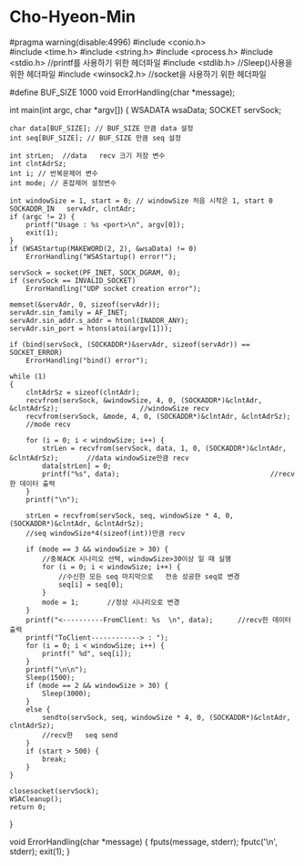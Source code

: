 # Cho-Hyeon-Min

#pragma warning(disable:4996)
#include <conio.h>             
#include <time.h>
#include <string.h>
#include <process.h>
#include <stdio.h> //printf를 사용하기 위한 헤더파일
#include <stdlib.h> //Sleep()사용을 위한 헤더파일
#include <winsock2.h> //socket을 사용하기 위한 헤더파일

#define BUF_SIZE 1000
void ErrorHandling(char *message);

int main(int argc, char *argv[])
{
	WSADATA wsaData;
	SOCKET servSock;

	char data[BUF_SIZE]; // BUF_SIZE 만큼 data 설정
	int seq[BUF_SIZE]; // BUF_SIZE 만큼 seq 설정

	int strLen;  //data   recv 크기 저장 변수
	int clntAdrSz;
	int i; // 반복문제어 변수
	int mode; // 혼잡제어 설정변수 

	int windowSize = 1, start = 0; // windowSize 처음 시작은 1, start 0
	SOCKADDR_IN   servAdr, clntAdr;
	if (argc != 2) {
		printf("Usage : %s <port>\n", argv[0]);
		exit(1);
	}
	if (WSAStartup(MAKEWORD(2, 2), &wsaData) != 0)
		ErrorHandling("WSAStartup() error!");

	servSock = socket(PF_INET, SOCK_DGRAM, 0);
	if (servSock == INVALID_SOCKET)
		ErrorHandling("UDP socket creation error");

	memset(&servAdr, 0, sizeof(servAdr));
	servAdr.sin_family = AF_INET;
	servAdr.sin_addr.s_addr = htonl(INADDR_ANY);
	servAdr.sin_port = htons(atoi(argv[1]));

	if (bind(servSock, (SOCKADDR*)&servAdr, sizeof(servAdr)) == SOCKET_ERROR)
		ErrorHandling("bind() error");

	while (1)
	{
		clntAdrSz = sizeof(clntAdr);
		recvfrom(servSock, &windowSize, 4, 0, (SOCKADDR*)&clntAdr, &clntAdrSz);	                   //windowSize recv
		recvfrom(servSock, &mode, 4, 0, (SOCKADDR*)&clntAdr, &clntAdrSz);
		//mode recv

		for (i = 0; i < windowSize; i++) {
			strLen = recvfrom(servSock, data, 1, 0, (SOCKADDR*)&clntAdr, &clntAdrSz);		//data windowSize만큼 recv
			data[strLen] = 0;
			printf("%s", data);										//recv한 데이터 출력
		}
		printf("\n");

		strLen = recvfrom(servSock, seq, windowSize * 4, 0, (SOCKADDR*)&clntAdr, &clntAdrSz);
		//seq windowSize*4(sizeof(int))만큼 recv

		if (mode == 3 && windowSize > 30) {
			//중복ACK 시나리오 선택, windowSize>30이상 일 때 실행
			for (i = 0; i < windowSize; i++) {
				//수신한 모든 seq 마지막으로   전송 성공한 seq로 변경
				seq[i] = seq[0];
			}
			mode = 1;		//정상 시나리오로 변경
		}
		printf("<----------FromClient: %s  \n", data);		//recv한 데이터 출력
		printf("ToClient------------> : ");
		for (i = 0; i < windowSize; i++) {
			printf(" %d", seq[i]);
		}
		printf("\n\n");
		Sleep(1500);
		if (mode == 2 && windowSize > 30) {
			Sleep(3000);
		}
		else {
			sendto(servSock, seq, windowSize * 4, 0, (SOCKADDR*)&clntAdr, clntAdrSz);
			//recv한   seq send
		}
		if (start > 500) {
			break;
		}
	}

	closesocket(servSock);
	WSACleanup();
	return 0;
}

void ErrorHandling(char *message)
{
	fputs(message, stderr);
	fputc('\n', stderr);
	exit(1);
}
